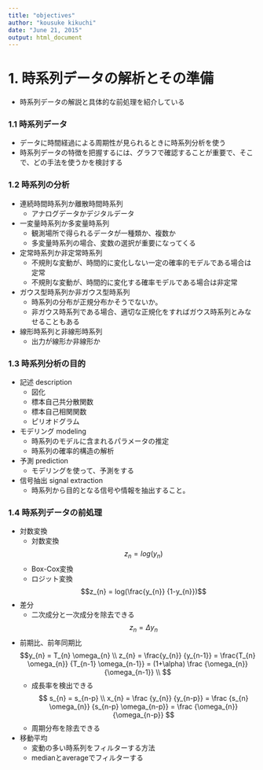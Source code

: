 ```yaml
---
title: "objectives"
author: "kousuke kikuchi"
date: "June 21, 2015"
output: html_document
---
```

# 1. 時系列データの解析とその準備
- 時系列データの解説と具体的な前処理を紹介している

### 1.1 時系列データ
- データに時間経過による周期性が見られるときに時系列分析を使う
- 時系列データの特徴を把握するには、グラフで確認することが重要で、そこで、どの手法を使うかを検討する

### 1.2 時系列の分析
- 連続時間時系列か離散時間時系列
    - アナログデータかデジタルデータ
- 一変量時系列か多変量時系列
    - 観測場所で得られるデータが一種類か、複数か
    - 多変量時系列の場合、変数の選択が重要になってくる
- 定常時系列か非定常時系列
    - 不規則な変動が、時間的に変化しない一定の確率的モデルである場合は定常
    - 不規則な変動が、時間的に変化する確率モデルである場合は非定常
- ガウス型時系列か非ガウス型時系列
    - 時系列の分布が正規分布かそうでないか。
    - 非ガウス時系列である場合、適切な正規化をすればガウス時系列とみなせることもある
- 線形時系列と非線形時系列
    - 出力が線形か非線形か

### 1.3 時系列分析の目的
- 記述 description
    - 図化
    - 標本自己共分散関数
    - 標本自己相関関数
    - ピリオドグラム
- モデリング modeling
    - 時系列のモデルに含まれるパラメータの推定
    - 時系列の確率的構造の解析
- 予測 prediction
    - モデリングを使って、予測をする
- 信号抽出 signal extraction
    - 時系列から目的となる信号や情報を抽出すること。
  
### 1.4 時系列データの前処理
- 対数変換
    - 対数変換
$$z_{n} = log(y_{n})$$
    - Box-Cox変換
    - ロジット変換
$$z_{n} = log(\frac{y_{n}} {1-y_{n}})$$
- 差分
    - 二次成分と一次成分を除去できる
$$z_{n} = \Delta y_{n}$$
- 前期比、前年同期比
$$y_{n} = T_{n} \omega_{n} \\
z_{n} = \frac{y_{n}} {y_{n-1}} = \frac{T_{n} \omega_{n}} {T_{n-1} \omega_{n-1}} 
= (1+\alpha) \frac {\omega_{n}} {\omega_{n-1}} \\
$$
    - 成長率を検出できる
$$
s_{n} = s_{n-p} \\
x_{n} = \frac {y_{n}} {y_{n-p}} = \frac {s_{n} \omega_{n}} {s_{n-p} \omega_{n-p}}
= \frac {\omega_{n}} {\omega_{n-p}}
$$
    - 周期分布を除去できる
- 移動平均
    - 変動の多い時系列をフィルターする方法
    - medianとaverageでフィルターする

